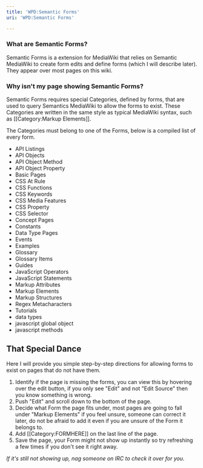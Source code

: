 ```yaml
---
title: 'WPD:Semantic Forms'
uri: 'WPD:Semantic Forms'

---
```

### What are Semantic Forms?

Semantic Forms is a extension for MediaWiki that relies on Semantic MediaWiki to create form edits and define forms (which I will describe later). They appear over most pages on this wiki.

### Why isn't my page showing Semantic Forms?

Semantic Forms requires special Categories, defined by forms, that are used to query Semantics MediaWiki to allow the forms to exist. These Categories are written in the same style as typical MediaWiki syntax, such as [[Category:Markup Elements]].

The Categories must belong to one of the Forms, below is a compiled list of every form.

-   API Listings
-   API Objects
-   API Object Method
-   API Object Property
-   Basic Pages
-   CSS At Rule
-   CSS Functions
-   CSS Keywords
-   CSS Media Features
-   CSS Property
-   CSS Selector
-   Concept Pages
-   Constants
-   Data Type Pages
-   Events
-   Examples
-   Glossary
-   Glossary Items
-   Guides
-   JavaScript Operators
-   JavaScript Statements
-   Markup Attributes
-   Markup Elements
-   Markup Structures
-   Regex Metacharacters
-   Tutorials
-   data types
-   javascript global object
-   javascript methods

## That Special Dance

Here I will provide you simple step-by-step directions for allowing forms to exist on pages that do not have them.

1.  Identify if the page is missing the forms, you can view this by hovering over the edit button, if you only see "Edit" and not "Edit Source" then you know something is wrong.
2.  Push "Edit" and scroll down to the bottom of the page.
3.  Decide what Form the page fits under, most pages are going to fall under "Markup Elements" if you feel unsure, someone can correct it later, do not be afraid to add it even if you are unsure of the Form it belongs to.
4.  Add [[Category:FORMHERE]] on the last line of the page.
5.  Save the page, your Form might not show up instantly so try refreshing a few times if you don't see it right away.

*If it's still not showing up, nag someone on IRC to check it over for you.*
